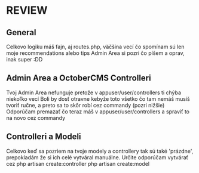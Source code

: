 # REVIEW

## General
Celkovo logiku máš fajn, aj routes.php, väčšina vecí čo spomínam sú len moje recommendations alebo tips
Admin Area si pozri čo píšem a oprav, inak super :DD

## Admin Area a OctoberCMS Controlleri
Tvoj Admin Area nefunguje pretože v appuser/user/controllers ti chýba niekoľko vecí
Boli by dosť otravne kebyže toto všetko čo tam nemáš musíš tvoriť ručne, a preto sa to skôr robí cez commandy (pozri nižšie)
Odporúčam premazať čo teraz máš v appuser/user/controllers a spraviť to na novo cez commandy

## Controlleri a Modeli
Celkovo keď sa pozriem na tvoje modely a controllery tak sú také 'prázdne', prepokladám že si ich celé vytváral manuálne.
Určite odporúčam vytvárať cez
php artisan create:controller
php artisan create:model